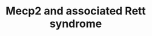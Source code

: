 ---
annotations:
- type: Pathway Ontology
  value: regulatory pathway pertinent to the brain
- type: Pathway Ontology
  value: regulatory pathway
authors:
- Fehrhart
- Egonw
- AlexanderPico
- Khanspers
- Elisa
- Teacup
- Mkutmon
- MaintBot
- Eweitz
description: Mecp2 is in many mammals an important regulator of neuronal function
  and development. It affects all cell types, especially neurons but also astrocytes,
  oligodendrocytes, and glial cells. Mecp2 plays an important role in neuronal differentiation,
  maturation, morphology and function and influences synaptic plasticity. Mutations
  impairing the proper function of Mecp2 are mainly associated with the Rett syndrome
  but may also contribute to other neurological disorders like schizophrenia, FASD
  (fetal alcohol syndrome), PPM-X-syndrome, autism, Prader-Will-syndrome, and Angelman-syndrome.
  Dependant on the cofactors Mecp2 acts as an activator or repressor of transcription
  and micro RNA production. It affects RNA splicing and regulates chromatin structure
  together with HP1 and interferes in methylation of DNA (epigenetics). The expression
  of Mecp2 itself is highly regulated by promotor elements, cis-regulatory elements,
  polyadenylation, promotor DNA methylation and miRNA.  The pathway is demonstrated
  for mouse but as the genes are highly conserved in mammals, many of these are valid
  for human, too.
last-edited: 2021-11-23
organisms:
- Mus musculus
redirect_from:
- /index.php/Pathway:WP2910
- /instance/WP2910
schema-jsonld:
- '@context': https://schema.org/
  '@id': https://wikipathways.github.io/pathways/WP2910.html
  '@type': Dataset
  creator:
    '@type': Organization
    name: WikiPathways
  description: Mecp2 is in many mammals an important regulator of neuronal function
    and development. It affects all cell types, especially neurons but also astrocytes,
    oligodendrocytes, and glial cells. Mecp2 plays an important role in neuronal differentiation,
    maturation, morphology and function and influences synaptic plasticity. Mutations
    impairing the proper function of Mecp2 are mainly associated with the Rett syndrome
    but may also contribute to other neurological disorders like schizophrenia, FASD
    (fetal alcohol syndrome), PPM-X-syndrome, autism, Prader-Will-syndrome, and Angelman-syndrome.
    Dependant on the cofactors Mecp2 acts as an activator or repressor of transcription
    and micro RNA production. It affects RNA splicing and regulates chromatin structure
    together with HP1 and interferes in methylation of DNA (epigenetics). The expression
    of Mecp2 itself is highly regulated by promotor elements, cis-regulatory elements,
    polyadenylation, promotor DNA methylation and miRNA.  The pathway is demonstrated
    for mouse but as the genes are highly conserved in mammals, many of these are
    valid for human, too.
  keywords:
  - mmu-miR-199b-5p
  - Gprin1
  - Gabrr2
  - mmu-miR-184-3p
  - mmu-miR-130b
  - mmu-miR-92a-3p
  - GABA
  - Brn3
  - SP1
  - 'mmu-miR-342-3p '
  - A2bp1
  - Ezh2
  - Sin3a
  - mmu-miR-382-3p
  - Fgf4
  - HP1
  - Nrep
  - mmu-miR-296-5p
  - TAF1
  - 'mmu-miR-30a-3p '
  - REST
  - Creb1
  - H3
  - Arhgef26
  - Mef2c
  - mmu-miR-187-5p
  - Fgf5
  - CTCF
  - PRPF3
  - Smc3
  - mmu-miR-130a-3p
  - mmu-miR-152-5p
  - Glutamate
  - Fut8
  - E2F1
  - YB1
  - Brn2
  - Cdon
  - Fgf2
  - SP3
  - hnRNP F
  - 'mmu-miR-483-5p '
  - GAD1
  - MYT1
  - Sst
  - mmu-miR-222-5p
  - Mecp2
  - mmu-miR-329-5p
  - Ak087060
  - 'mmu-miR-199a-3p '
  - C/EBP
  - 'mmu-miR-132-5p '
  - Ak081227
  - Mag
  - Ncor1
  - ' mmu-miR-122-5p'
  - mmu-miR-221-5p
  - hnRNP H
  - NR1/GRIN1
  - 'mmu-miR-409-3p '
  - mmu-miR-29b-1-5p
  - Nf1
  - BCL6
  - Dlx5
  - TAP1
  - 'mmu-miR-137-5p '
  - Csrp1
  - Gamt
  - 'mmu-miR-193a-5p '
  - HB1
  - Bdnf
  - Tet1
  - Oprk1
  - CNPase
  - mmu-miR-146a-5p
  - mmu-miR-146b-3p
  - Apoc2
  - Mbp
  - Fgf3
  license: CC0
  name: Mecp2 and associated Rett syndrome
seo: CreativeWork
title: Mecp2 and associated Rett syndrome
wpid: WP2910
---
